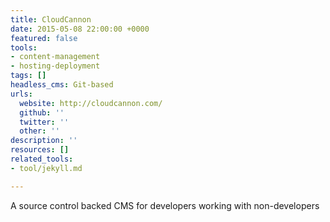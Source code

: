 ```yaml
---
title: CloudCannon
date: 2015-05-08 22:00:00 +0000
featured: false
tools:
- content-management
- hosting-deployment
tags: []
headless_cms: Git-based
urls:
  website: http://cloudcannon.com/
  github: ''
  twitter: ''
  other: ''
description: ''
resources: []
related_tools:
- tool/jekyll.md

---
```

A source control backed CMS for developers working with non-developers
